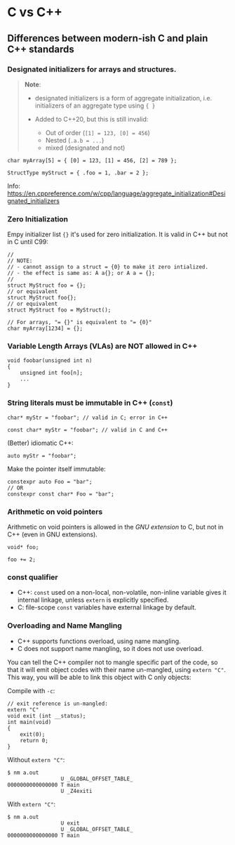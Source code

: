 # C vs C++

## Differences between modern-ish C and plain C++ standards

### Designated initializers for arrays and structures.

> **Note**:
> - designated initializers is a form of aggregate initialization,
>   i.e. initializers of an aggregate type using `{ }`
>
> - Added to C++20, but this is still invalid:
>    * Out of order (`[1] = 123, [0] = 456`)
>    * Nested (`.a.b = ...`)
>    * mixed (designated and not)

```
char myArray[5] = { [0] = 123, [1] = 456, [2] = 789 };

StructType myStruct = { .foo = 1, .bar = 2 };
```

Info: https://en.cppreference.com/w/cpp/language/aggregate_initialization#Designated_initializers

### Zero Initialization

Empy initializer list `{}` it's used for zero initialization.
It is valid in C++ but not in C until C99:
```
//
// NOTE:
// - cannot assign to a struct = {0} to make it zero intialized.
// - the effect is same as: A a{}; or A a = {};
//
struct MyStruct foo = {};
// or equivalent
struct MyStruct foo{};
// or equivalent
struct MyStruct foo = MyStruct();

// For arrays, "= {}" is equivalent to "= {0}"
char myArray[1234] = {};
```

### Variable Length Arrays (VLAs) are NOT allowed in C++
```
void foobar(unsigned int n)
{
    unsigned int foo[n];
    ...
}
```

### String literals must be immutable in C++ (`const`)
```
char* myStr = "foobar"; // valid in C; error in C++

const char* myStr = "foobar"; // valid in C and C++
```

(Better) idiomatic C++:
```
auto myStr = "foobar";
```

Make the pointer itself immutable:
```
constexpr auto Foo = "bar";
// OR
constexpr const char* Foo = "bar";
```

### Arithmetic on void pointers
Arithmetic on void pointers is allowed in the _GNU extension_ to C, but not in C++
(even in GNU extensions).

```
void* foo;

foo += 2;
```

### const qualifier
- C++: `const` used on a non-local, non-volatile, non-inline variable gives it
  internal linkage, unless `extern` is explicitly specified.
- C: file-scope `const` variables have external linkage by default.

### Overloading and Name Mangling
- C++ supports functions overload, using name mangling.
- C does not support name mangling, so it does not use overload.

You can tell the C++ compiler not to mangle specific part of the code, so that
it will emit object codes with their name un-mangled, using `extern "C"`.
This way, you will be able to link this object with C only objects:

Compile with `-c`:
```
// exit reference is un-mangled:
extern "C"
void exit (int __status);
int main(void)
{
    exit(0);
    return 0;
}
```

Without `extern "C"`:
```
$ nm a.out
                 U _GLOBAL_OFFSET_TABLE_
0000000000000000 T main
                 U _Z4exiti
```

With `extern "C"`:
```
$ nm a.out
                 U exit
                 U _GLOBAL_OFFSET_TABLE_
0000000000000000 T main

```
